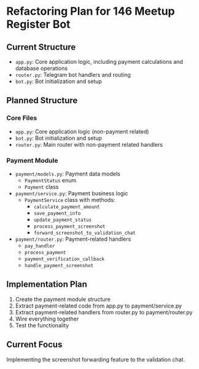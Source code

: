 # Refactoring Plan for 146 Meetup Register Bot

## Current Structure
- `app.py`: Core application logic, including payment calculations and database operations
- `router.py`: Telegram bot handlers and routing
- `bot.py`: Bot initialization and setup

## Planned Structure

### Core Files
- `app.py`: Core application logic (non-payment related)
- `bot.py`: Bot initialization and setup
- `router.py`: Main router with non-payment related handlers

### Payment Module
- `payment/models.py`: Payment data models
  - `PaymentStatus` enum
  - `Payment` class
- `payment/service.py`: Payment business logic
  - `PaymentService` class with methods:
    - `calculate_payment_amount`
    - `save_payment_info`
    - `update_payment_status`
    - `process_payment_screenshot`
    - `forward_screenshot_to_validation_chat`
- `payment/router.py`: Payment-related handlers
  - `pay_handler`
  - `process_payment`
  - `payment_verification_callback`
  - `handle_payment_screenshot`

## Implementation Plan
1. Create the payment module structure
2. Extract payment-related code from app.py to payment/service.py
3. Extract payment-related handlers from router.py to payment/router.py
4. Wire everything together
5. Test the functionality

## Current Focus
Implementing the screenshot forwarding feature to the validation chat. 